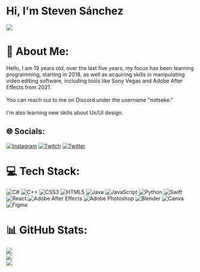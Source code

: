 <h1>Hi, I'm Steven Sánchez</h1>

[![](https://visitcount.itsvg.in/api?id=notseke&icon=0&color=0)](https://visitcount.itsvg.in)

# 💫 About Me:
Hello, I am 19 years old, over the last five years, my focus has been learning programming, starting in 2018, as well as acquiring skills in manipulating video editing software, including tools like Sony Vegas and Adobe After Effects from 2021.<br><br>You can reach out to me on Discord under the username "notseke."<br><br>I'm also learning new skills about Ux/UI design.


## 🌐 Socials:
[![Instagram](https://img.shields.io/badge/Instagram-%23E4405F.svg?logo=Instagram&logoColor=white)](https://instagram.com/notseke) [![Twitch](https://img.shields.io/badge/Twitch-%239146FF.svg?logo=Twitch&logoColor=white)](https://twitch.tv/notseke) [![Twitter](https://img.shields.io/badge/Twitter-%231DA1F2.svg?logo=Twitter&logoColor=white)](https://twitter.com/notseke) 

# 💻 Tech Stack:
![C#](https://img.shields.io/badge/c%23-%23239120.svg?style=for-the-badge&logo=csharp&logoColor=white) ![C++](https://img.shields.io/badge/c++-%2300599C.svg?style=for-the-badge&logo=c%2B%2B&logoColor=white) ![CSS3](https://img.shields.io/badge/css3-%231572B6.svg?style=for-the-badge&logo=css3&logoColor=white) ![HTML5](https://img.shields.io/badge/html5-%23E34F26.svg?style=for-the-badge&logo=html5&logoColor=white) ![Java](https://img.shields.io/badge/java-%23ED8B00.svg?style=for-the-badge&logo=openjdk&logoColor=white) ![JavaScript](https://img.shields.io/badge/javascript-%23323330.svg?style=for-the-badge&logo=javascript&logoColor=%23F7DF1E) ![Python](https://img.shields.io/badge/python-3670A0?style=for-the-badge&logo=python&logoColor=ffdd54) ![Swift](https://img.shields.io/badge/swift-F54A2A?style=for-the-badge&logo=swift&logoColor=white) ![React](https://img.shields.io/badge/react-%2320232a.svg?style=for-the-badge&logo=react&logoColor=%2361DAFB) ![Adobe After Effects](https://img.shields.io/badge/Adobe%20After%20Effects-9999FF.svg?style=for-the-badge&logo=Adobe%20After%20Effects&logoColor=white) ![Adobe Photoshop](https://img.shields.io/badge/adobe%20photoshop-%2331A8FF.svg?style=for-the-badge&logo=adobe%20photoshop&logoColor=white) ![Blender](https://img.shields.io/badge/blender-%23F5792A.svg?style=for-the-badge&logo=blender&logoColor=white) ![Canva](https://img.shields.io/badge/Canva-%2300C4CC.svg?style=for-the-badge&logo=Canva&logoColor=white) ![Figma](https://img.shields.io/badge/figma-%23F24E1E.svg?style=for-the-badge&logo=figma&logoColor=white)
# 📊 GitHub Stats:
![](https://github-readme-stats.vercel.app/api?username=notseke&theme=dark&hide_border=false&include_all_commits=false&count_private=false)<br/>
![](https://github-readme-streak-stats.herokuapp.com/?user=notseke&theme=dark&hide_border=false)<br/>
![](https://github-readme-stats.vercel.app/api/top-langs/?username=notseke&theme=dark&hide_border=false&include_all_commits=false&count_private=false&layout=compact)







